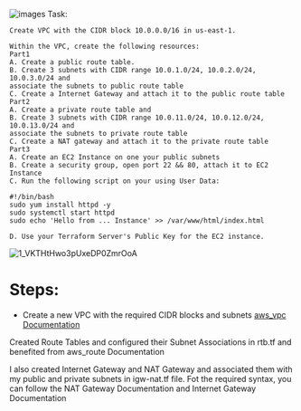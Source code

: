![images](https://user-images.githubusercontent.com/85028974/197711473-69d28f16-ed55-4543-a7e5-2911f3e1afcf.png)
Task:
```
Create VPC with the CIDR block 10.0.0.0/16 in us-east-1.

Within the VPC, create the following resources:
Part1
A. Create a public route table.
B. Create 3 subnets with CIDR range 10.0.1.0/24, 10.0.2.0/24, 10.0.3.0/24 and
associate the subnets to public route table
C. Create a Internet Gateway and attach it to the public route table
Part2
A. Create a private route table and 
B. Create 3 subnets with CIDR range 10.0.11.0/24, 10.0.12.0/24, 10.0.13.0/24 and
associate the subnets to private route table
C. Create a NAT gateway and attach it to the private route table
Part3
A. Create an EC2 Instance on one your public subnets
B. Create a security group, open port 22 && 80, attach it to EC2 Instance
C. Run the following script on your using User Data:

#!/bin/bash
sudo yum install httpd -y
sudo systemctl start httpd
sudo echo 'Hello from ... Instance' >> /var/www/html/index.html

D. Use your Terraform Server's Public Key for the EC2 instance.
```

![1_VKTHtHwo3pUxeDP0ZmrOoA](https://user-images.githubusercontent.com/85028974/197711623-2347271b-6a31-4d84-8d48-8390154ffdc7.jpg)

# Steps:
* Create a new VPC with the required CIDR blocks and subnets [aws_vpc Documentation](https://registry.terraform.io/providers/hashicorp/aws/latest/docs/resources/vpc)

Created Route Tables and configured their Subnet Associations in rtb.tf and benefited from aws_route Documentation

I also created Internet Gateway and NAT Gateway and associated them with my public and private subnets in igw-nat.tf file. Fot the required syntax, you can follow the NAT Gateway Documentation and Internet Gateway Documentation

